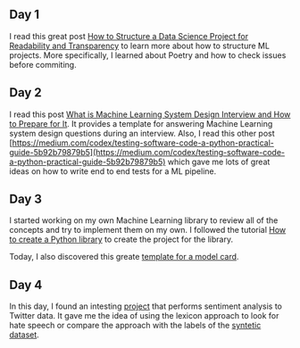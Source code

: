 ## Day 1

I read this great post [How to Structure a Data Science Project for Readability and Transparency](https://towardsdatascience.com/how-to-structure-a-data-science-project-for-readability-and-transparency-360c6716800) to learn more about how to structure ML projects. More specifically, I learned about Poetry and how to check issues before commiting.  


## Day 2

I read this post [What is Machine Learning System Design Interview and How to Prepare for It](https://towardsdatascience.com/what-is-machine-learning-system-design-interview-and-how-to-prepare-for-it-537d1271d754). It provides a template for answering Machine Learning system design questions during an interview. Also, I read this other post [https://medium.com/codex/testing-software-code-a-python-practical-guide-5b92b79879b5](https://medium.com/codex/testing-software-code-a-python-practical-guide-5b92b79879b5) which gave me lots of great ideas on how to write end to end tests for a ML pipeline.

## Day 3

I started working on my own Machine Learning library to review all of the concepts and try to implement them on my own. I followed the tutorial [How to create a Python library](https://medium.com/analytics-vidhya/how-to-create-a-python-library-7d5aea80cc3f) to create the project for the library.

Today, I also discovered this greate [template for a model card](https://meta.wikimedia.org/wiki/Machine_learning_models/Model_card_template).

## Day 4

In this day, I found an intesting [project](https://medium.com/@lorenagongang/sentiment-analysis-on-streaming-twitter-data-using-kafka-spark-structured-streaming-python-part-b27aecca697a) that performs sentiment analysis to Twitter data. It gave me the idea of using the lexicon approach to look for hate speech or compare the approach with the labels of the [syntetic dataset](https://www.kaggle.com/datasets/usharengaraju/dynamically-generated-hate-speech-dataset).
